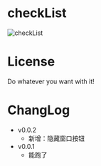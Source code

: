 # checkList

![checkList](https://socialify.git.ci/initialencounter/checkList/image?description=1&font=Rokkitt&forks=1&issues=1&language=1&name=1&owner=1&pattern=Diagonal%20Stripes&pulls=1&stargazers=1&theme=Dark)

# License
Do whatever you want with it!

# ChangLog
- v0.0.2
    - 新增：隐藏窗口按钮
- v0.0.1
    - 能跑了
